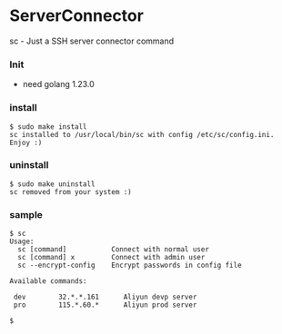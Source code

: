 # ServerConnector
sc - Just a SSH server connector command



### Init

-   need golang 1.23.0

### install

```shell
$ sudo make install
sc installed to /usr/local/bin/sc with config /etc/sc/config.ini. Enjoy :)
```

### uninstall

```shell
$ sudo make uninstall
sc removed from your system :)
```

### sample

```shell
$ sc
Usage:
  sc [command]           Connect with normal user
  sc [command] x         Connect with admin user
  sc --encrypt-config    Encrypt passwords in config file

Available commands:

 dev        32.*.*.161      Aliyun devp server
 pro        115.*.60.*      Aliyun prod server

$
```

